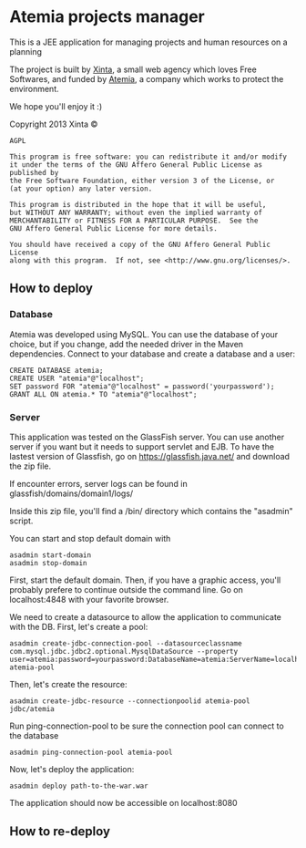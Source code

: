 Atemia projects manager
=======================

This is a JEE application for managing projects and human resources on a planning

The project is built by [Xinta](http://xinta.fr/), a small web agency which loves
Free Softwares, and funded by [Atemia](http://atemia.org/), a company which works
to protect the environment.

We hope you'll enjoy it :)

Copyright 2013 Xinta ©

    AGPL

    This program is free software: you can redistribute it and/or modify
    it under the terms of the GNU Affero General Public License as published by
    the Free Software Foundation, either version 3 of the License, or
    (at your option) any later version.

    This program is distributed in the hope that it will be useful,
    but WITHOUT ANY WARRANTY; without even the implied warranty of
    MERCHANTABILITY or FITNESS FOR A PARTICULAR PURPOSE.  See the
    GNU Affero General Public License for more details.

    You should have received a copy of the GNU Affero General Public License
    along with this program.  If not, see <http://www.gnu.org/licenses/>.
    
## How to deploy

### Database

Atemia was developed using MySQL. You can use the database of your choice, but if you change, add the needed driver in the Maven dependencies.
Connect to your database and create a database and a user:

    CREATE DATABASE atemia;
    CREATE USER "atemia"@"localhost";
    SET password FOR "atemia"@"localhost" = password('yourpassword');
    GRANT ALL ON atemia.* TO "atemia"@"localhost";
    
### Server

This application was tested on the GlassFish server. You can use another server if you want but it needs to support servlet and EJB.
To have the lastest version of Glassfish, go on https://glassfish.java.net/ and download the zip file.

If encounter errors, server logs can be found in glassfish/domains/domain1/logs/

Inside this zip file, you'll find a /bin/ directory which contains the "asadmin" script.

You can start and stop default domain with

    asadmin start-domain
    asadmin stop-domain
    
First, start the default domain. Then, if you have a graphic access, you'll probably prefere to continue outside the command line.
Go on localhost:4848 with your favorite browser.

We need to create a datasource to allow the application to communicate with the DB.
First, let's create a pool:

    asadmin create-jdbc-connection-pool --datasourceclassname com.mysql.jdbc.jdbc2.optional.MysqlDataSource --property user=atemia:password=yourpassword:DatabaseName=atemia:ServerName=localhost:port=3306 atemia-pool
    
Then, let's create the resource:

    asadmin create-jdbc-resource --connectionpoolid atemia-pool jdbc/atemia
    
Run ping-connection-pool to be sure the connection pool can connect to the database

    asadmin ping-connection-pool atemia-pool
    
Now, let's deploy the application:

    asadmin deploy path-to-the-war.war
    
The application should now be accessible on localhost:8080

## How to re-deploy
